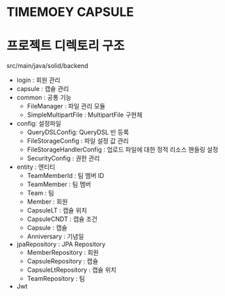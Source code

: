 # TIMEMOEY CAPSULE

# 프로젝트 디렉토리 구조
src/main/java/solid/backend

- login : 회원 관리
- capsule : 캡슐 관리
- common : 공통 기능
  - FileManager : 파일 관리 모듈
  - SimpleMultipartFile : MultipartFile 구현체
- config: 설정파일
  - QueryDSLConfig: QueryDSL 빈 등록
  - FileStorageConfig : 파일 설정 값 관리
  - FileStorageHandlerConfig : 업로드 파일에 대한 정적 리소스 핸들링 설정
  - SecurityConfig : 권한 관리
- entity : 엔티티
  - TeamMemberId : 팀 멤버 ID
  - TeamMember : 팀 멤버
  - Team : 팀
  - Member : 회원
  - CapsuleLT : 캡슐 위치
  - CapsuleCNDT : 캡슐 조건
  - Capsule : 캡슐
  - Anniversary : 기념일
- jpaRepository : JPA Repository
  - MemberRepository : 회원
  - CapsuleRepository : 캡슐
  - CapsuleLtRepository : 캡슐 위치
  - TeamRepository : 팀
- Jwt